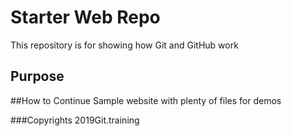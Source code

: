 # Starter Web Repo

This repository is for showing how Git and GitHub work

## Purpose
##How to Continue
Sample website with plenty of files for demos

###Copyrights
2019Git.training